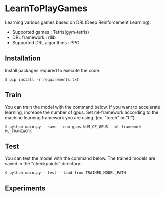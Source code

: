 # LearnToPlayGames
Learning various games based on DRL(Deep Reinforcement Learning).  

- Supported games : Tetris(gym-tetris)  
- DRL framework : rllib  
- Supported DRL algorithms : PPO  


## Installation
Install packages required to execute the code.  
~~~
$ pip install -r requirements.txt
~~~

## Train
You can train the model with the command below.
If you want to accelerate learning, increase the number of gpus.
Set ml-framework according to the machine learning framework you are using. (ex. "torch" or "tf")
~~~
$ python main.py --save --num-gpus NUM_OF_GPUS --ml-framework ML_FRAMEWORK
~~~

## Test
You can test the model with the command below.
The trained models are saved in the "checkpoints" directory.  
~~~
$ python main.py --test --load-from TRAINED_MODEL_PATH
~~~

## Experiments
